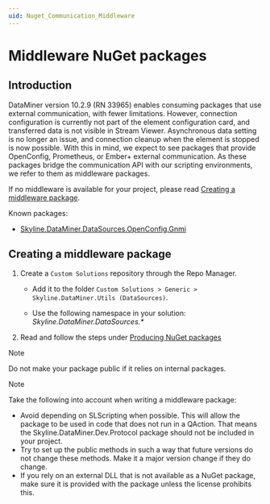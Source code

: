 ```yaml
---
uid: Nuget_Communication_Middleware
---
```


# Middleware NuGet packages

## Introduction

DataMiner version 10.2.9 (RN 33965) enables consuming packages that use external communication, with fewer limitations. However, connection configuration is currently not part of the element configuration card, and transferred data is not visible in Stream Viewer. Asynchronous data setting is no longer an issue, and connection cleanup when the element is stopped is now possible. With this in mind, we expect to see packages that provide OpenConfig, Prometheus, or Ember+ external communication. As these packages bridge the communication API with our scripting environments, we refer to them as middleware packages.

If no middleware is available for your project, please read [Creating a middleware package](#creating-a-middleware-package).

Known packages:

- [Skyline.DataMiner.DataSources.OpenConfig.Gnmi](xref:DSI_OpenConfig_Middleware)

## Creating a middleware package

1. Create a `Custom Solutions` repository through the Repo Manager.

   - Add it to the folder `Custom Solutions > Generic > Skyline.DataMiner.Utils (DataSources)`.

   - Use the following namespace in your solution: *Skyline.DataMiner.DataSources.\**

1. Read and follow the steps under [Producing NuGet packages](xref:Producing_NuGet)

> [!NOTE]
> Do not make your package public if it relies on internal packages.

> [!NOTE]
> Take the following into account when writing a middleware package:
>
> - Avoid depending on SLScripting when possible. This will allow the package to be used in code that does not run in a QAction. That means the Skyline.DataMiner.Dev.Protocol package should not be included in your project.
> - Try to set up the public methods in such a way that future versions do not change these methods. Make it a major version change if they do change.
> - If you rely on an external DLL that is not available as a NuGet package, make sure it is provided with the package unless the license prohibits this.
